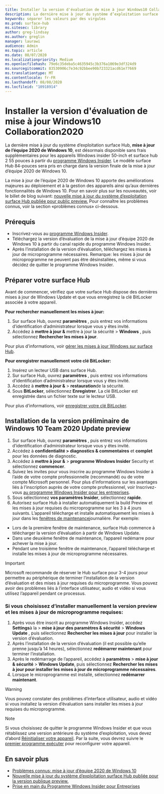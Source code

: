 ```yaml
---
title: Installer la version d'évaluation de mise à jour Windows10 Collaboration2020
description: La dernière mise à jour du système d’exploitation surface Hub, mise à jour d’équipe 2020 de Windows 10 est désormais disponible.
keywords: séparer les valeurs par des virgules
ms.prod: surface-hub
ms.sitesec: library
author: greg-lindsay
ms.author: greglin
manager: laurawi
audience: Admin
ms.topic: article
ms.date: 08/07/2020
ms.localizationpriority: Medium
ms.openlocfilehash: 79e6c35deba5c4635945c3b376a1069e3df324d9
ms.sourcegitcommit: 83530906c7e34c92bbee90b723321acd61e77669
ms.translationtype: MT
ms.contentlocale: fr-FR
ms.lasthandoff: 08/08/2020
ms.locfileid: "10918914"
---
```

# Installer la version d'évaluation de mise à jour Windows10 Collaboration2020 

La dernière mise à jour du système d’exploitation surface Hub, **mise à jour de l’équipe 2020 de Windows 10**, est désormais disponible sans frais supplémentaires pour les appareils Windows insider 50-inch et surface hub 2 55 pouces à partir du [programme Windows Insider](https://insider.windows.com). Le modèle surface Hub 84-pouces sera pris en charge dans la version finale de la mise à jour d’équipe 2020 de Windows 10.

La mise à jour de l’équipe 2020 de Windows 10 apporte des améliorations majeures au déploiement et à la gestion des appareils ainsi qu’aux dernières fonctionnalités de Windows 10. Pour en savoir plus sur les nouveautés, voir le billet de blog suivant: [nouvelle mise à jour du système d’exploitation surface Hub publiée pour public preview.](https://techcommunity.microsoft.com/t5/surface-it-pro-blog/new-surface-hub-os-update-released-for-public-preview/ba-p/1534823) Pour connaître les problèmes connus, voir la section «problèmes connus» ci-dessous.
 
## Prérequis

- Inscrivez-vous au [programme Windows Insider](https://insider.windows.com/).
- Téléchargez la version d’évaluation de la mise à jour d’équipe 2020 de Windows 10 à partir du canal rapide du programme Windows Insider.
- Après l’installation de la version d’évaluation, téléchargez les mises à jour de microprogramme nécessaires. Remarque: les mises à jour de microprogramme ne peuvent pas être désinstallées, même si vous décidez de quitter le programme Windows Insider.

## Préparer votre surface Hub

Avant de commencer, vérifiez que votre surface Hub dispose des dernières mises à jour de Windows Update et que vous enregistrez la clé BitLocker associée à votre appareil.

**Pour rechercher manuellement les mises à jour:**

1. Sur surface Hub, ouvrez **paramètres** , puis entrez vos informations d’identification d’administrateur lorsque vous y êtes invité.
2. Accédez à **mettre à jour &** mettre à jour la sécurité  >  **Windows** , puis sélectionnez **Rechercher les mises à jour**.

Pour plus d’informations, voir [gérer les mises à jour Windows sur surface Hub](https://docs.microsoft.com/surface-hub/manage-windows-updates-for-surface-hub).

**Pour enregistrer manuellement votre clé BitLocker:**

1. Insérez un lecteur USB dans surface Hub.
2. Sur surface Hub, ouvrez **paramètres** , puis entrez vos informations d’identification d’administrateur lorsque vous y êtes invité.
3. Accédez à **mettre à jour &**  >  **restauration**de la sécurité.
4. Sous **BitLocker**, sélectionnez **Enregistrer**. La clé BitLocker est enregistrée dans un fichier texte sur le lecteur USB.

Pour plus d’informations, voir [enregistrer votre clé BitLocker](https://docs.microsoft.com/surface-hub/save-bitlocker-key-surface-hub).
 
## Installation de la version préliminaire de Windows 10 Team 2020 Update preview

1. Sur surface Hub, ouvrez **paramètres** , puis entrez vos informations d’identification d’administrateur lorsque vous y êtes invité.
2. Accédez à **confidentialité > diagnostics & commentaires** et **complet** pour les données de diagnostic. 
3. Accédez à **mettre à jour &**  >  **programme Windows Insider** Security et sélectionnez **commencer**.
4. Suivez les invites pour vous inscrire au programme Windows Insider à l’aide de votre compte professionnelle (recommandé) ou de votre compte Microsoft personnel. Pour plus d’informations sur les avantages liés à l’inscription auprès de votre compte professionnel, voir Inscrivez-vous [au programme Windows Insider pour les entreprises](https://docs.microsoft.com/windows-insider/at-work-pro/wip-4-biz-register).
5. Sous sélectionnez **vos paramètres Insider**, sélectionnez **rapide**.
6. Autorisez surface Hub à installer automatiquement la build Preview et les mises à jour requises du microprogramme sur les 3 à 4 jours suivants. L’appareil télécharge et installe automatiquement les mises à jour dans les [fenêtres de maintenance](https://docs.microsoft.com/surface-hub/manage-windows-updates-for-surface-hub#maintenance-window)journalière. Par exemple:

- Lors de la première fenêtre de maintenance, surface Hub commence à télécharger la version d’évaluation à partir de Windows Update.
- Dans une deuxième fenêtre de maintenance, l’appareil redémarre pour achever la mise à jour.
- Pendant une troisième fenêtre de maintenance, l’appareil télécharge et installe les mises à jour de microprogramme nécessaires.

> [!IMPORTANT]
> Microsoft recommande de réserver le Hub surface pour 3-4 jours pour permettre au périphérique de terminer l’installation de la version d’évaluation et des mises à jour requises du microprogramme. Vous pouvez avoir des problèmes liés à l’interface utilisateur, audio et vidéo si vous utilisez l’appareil pendant ce processus.

### Si vous choisissez d’installer manuellement la version preview et les mises à jour de microprogramme requises:

1. Après vous être inscrit au programme Windows Insider, accédez **Settings**à la  >  **mise à jour des paramètres & sécurité**  >  **Windows Update** , puis sélectionnez **Rechercher les mises à jour** pour installer la version d’évaluation.
2. Après l’installation de la version d’évaluation (il est possible qu’elle prenne jusqu’à 14 heures), sélectionnez **redémarrer maintenant** pour terminer l’installation.
3. Après le redémarrage de l’appareil, accédez à **paramètres**  >  **mise à jour & sécurité**  >  **Windows Update**, puis sélectionnez **Rechercher les mises à jour pour installer les mises à jour de microprogramme nécessaires**.
4. Lorsque le microprogramme est installé, sélectionnez **redémarrer maintenant**.

> [!WARNING]
> Vous pouvez constater des problèmes d’interface utilisateur, audio et vidéo si vous installez la version d’évaluation sans installer les mises à jour requises du microprogramme.

> [!NOTE]
> Si vous choisissez de quitter le programme Windows Insider et que vous rétablissez une version antérieure du système d’exploitation, vous devez d’abord [Réinitialiser votre appareil](https://docs.microsoft.com/surface-hub/device-reset-surface-hub). Par la suite, vous devrez suivre le [premier programme exécuter](https://docs.microsoft.com/surface-hub/first-run-program-surface-hub) pour reconfigurer votre appareil.
 

## En savoir plus

- [Problèmes connus: mise à jour d’équipe 2020 de Windows 10](surface-hub-2020-team-update-known-issues.md)
- [Nouvelle mise à jour du système d’exploitation surface Hub publiée pour la version publique preview.](https://techcommunity.microsoft.com/t5/surface-it-pro-blog/new-surface-hub-os-update-released-for-public-preview/ba-p/1534823)
- [Prise en main du Programme Windows Insider pour Entreprises](https://docs.microsoft.com/windows-insider/at-work-pro/wip-4-biz-manage)